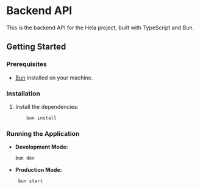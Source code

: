 # Backend API

This is the backend API for the Hela project, built with TypeScript and Bun.

## Getting Started

### Prerequisites

- [Bun](https://bun.sh/) installed on your machine.

### Installation

1. Install the dependencies:

    ```bash
        bun install
    ```

### Running the Application

- **Development Mode:**

    ```bash
    bun dev
    ```

- **Production Mode:**

    ```bash
     bun start
    ```
